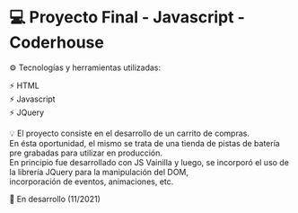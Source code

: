 # :computer: Proyecto Final - Javascript - Coderhouse

:gear: Tecnologías y herramientas utilizadas:

:zap: HTML
<br/>
:zap: Javascript
<br/>
:zap: JQuery

:bulb: El proyecto consiste en el desarrollo de un carrito de compras.
<br/>
En ésta oportunidad, el mismo se trata de una tienda de pistas de batería pre grabadas para utilizar en producción.
<br/>
En principio fue desarrollado con JS Vainilla y luego, se incorporó el uso de la librería JQuery para la manipulación del DOM,
<br/>
incorporación de eventos, animaciones, etc.
<br/> 

:battery: En desarrollo (11/2021)
